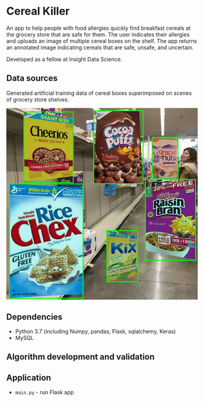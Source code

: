 # Cereal Killer
An app to help people with food allergies quickly find breakfast cereals at the grocery store that are safe for them. The user indicates their allergies and uploads an image of multiple cereal boxes on the shelf. The app returns an annotated image indicating cereals that are safe, unsafe, and uncertain.

Developed as a fellow at Insight Data Science.

## Data sources
Generated artificial training data of cereal boxes superimposed on scenes of grocery store shelves.

![Example training image](/Flask/static/img/example_training_image.png)


## Dependencies
- Python 3.7 (including Numpy, pandas, Flask, sqlalchemy, Keras)
- MySQL

## Algorithm development and validation


## Application
- `main.py` - run Flask app
